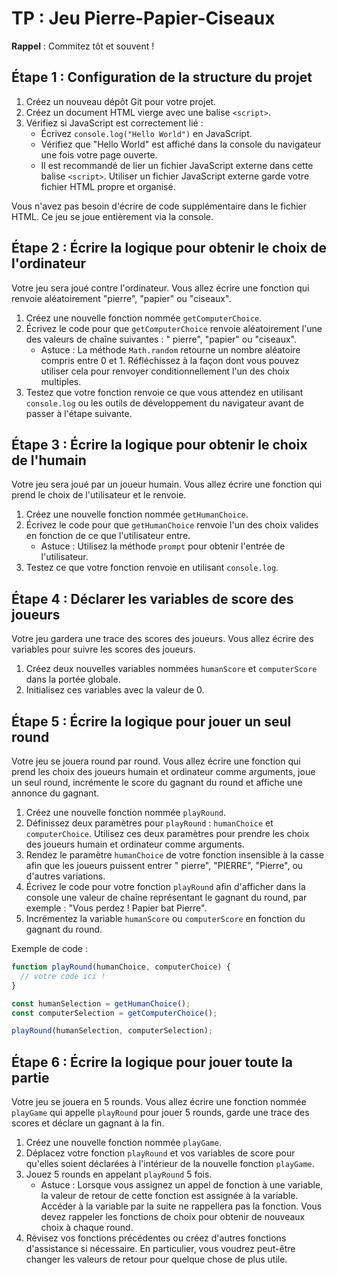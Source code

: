 # TP : Jeu Pierre-Papier-Ciseaux

**Rappel** : Commitez tôt et souvent !

## Étape 1 : Configuration de la structure du projet

1. Créez un nouveau dépôt Git pour votre projet.
2. Créez un document HTML vierge avec une balise `<script>`.
3. Vérifiez si JavaScript est correctement lié :
    - Écrivez `console.log("Hello World")` en JavaScript.
    - Vérifiez que "Hello World" est affiché dans la console du navigateur une fois votre page ouverte.
    - Il est recommandé de lier un fichier JavaScript externe dans cette balise `<script>`. Utiliser un fichier
      JavaScript externe garde votre fichier HTML propre et organisé.

Vous n'avez pas besoin d'écrire de code supplémentaire dans le fichier HTML. Ce jeu se joue entièrement via la console.

## Étape 2 : Écrire la logique pour obtenir le choix de l'ordinateur

Votre jeu sera joué contre l'ordinateur. Vous allez écrire une fonction qui renvoie aléatoirement "pierre", "papier"
ou "ciseaux".

1. Créez une nouvelle fonction nommée `getComputerChoice`.
2. Écrivez le code pour que `getComputerChoice` renvoie aléatoirement l'une des valeurs de chaîne suivantes : "
   pierre", "papier" ou "ciseaux".
    - Astuce : La méthode `Math.random` retourne un nombre aléatoire compris entre 0 et 1. Réfléchissez à la façon dont
      vous pouvez utiliser cela pour renvoyer conditionnellement l'un des choix multiples.
3. Testez que votre fonction renvoie ce que vous attendez en utilisant `console.log` ou les outils de développement du
   navigateur avant de passer à l'étape suivante.

## Étape 3 : Écrire la logique pour obtenir le choix de l'humain

Votre jeu sera joué par un joueur humain. Vous allez écrire une fonction qui prend le choix de l'utilisateur et le
renvoie.

1. Créez une nouvelle fonction nommée `getHumanChoice`.
2. Écrivez le code pour que `getHumanChoice` renvoie l'un des choix valides en fonction de ce que l'utilisateur entre.
    - Astuce : Utilisez la méthode `prompt` pour obtenir l'entrée de l'utilisateur.
3. Testez ce que votre fonction renvoie en utilisant `console.log`.

## Étape 4 : Déclarer les variables de score des joueurs

Votre jeu gardera une trace des scores des joueurs. Vous allez écrire des variables pour suivre les scores des joueurs.

1. Créez deux nouvelles variables nommées `humanScore` et `computerScore` dans la portée globale.
2. Initialisez ces variables avec la valeur de 0.

## Étape 5 : Écrire la logique pour jouer un seul round

Votre jeu se jouera round par round. Vous allez écrire une fonction qui prend les choix des joueurs humain et ordinateur
comme arguments, joue un seul round, incrémente le score du gagnant du round et affiche une annonce du gagnant.

1. Créez une nouvelle fonction nommée `playRound`.
2. Définissez deux paramètres pour `playRound` : `humanChoice` et `computerChoice`. Utilisez ces deux paramètres pour
   prendre les choix des joueurs humain et ordinateur comme arguments.
3. Rendez le paramètre `humanChoice` de votre fonction insensible à la casse afin que les joueurs puissent entrer "
   pierre", "PIERRE", "Pierre", ou d'autres variations.
4. Écrivez le code pour votre fonction `playRound` afin d'afficher dans la console une valeur de chaîne représentant le
   gagnant du round, par exemple : "Vous perdez ! Papier bat Pierre".
5. Incrémentez la variable `humanScore` ou `computerScore` en fonction du gagnant du round.

Exemple de code :

```javascript
function playRound(humanChoice, computerChoice) {
  // votre code ici !
}

const humanSelection = getHumanChoice();
const computerSelection = getComputerChoice();

playRound(humanSelection, computerSelection);
```

## Étape 6 : Écrire la logique pour jouer toute la partie

Votre jeu se jouera en 5 rounds. Vous allez écrire une fonction nommée `playGame` qui appelle `playRound` pour jouer 5
rounds, garde une trace des scores et déclare un gagnant à la fin.

1. Créez une nouvelle fonction nommée `playGame`.
2. Déplacez votre fonction `playRound` et vos variables de score pour qu'elles soient déclarées à l'intérieur de la
   nouvelle fonction `playGame`.
3. Jouez 5 rounds en appelant `playRound` 5 fois.
    - Astuce : Lorsque vous assignez un appel de fonction à une variable, la valeur de retour de cette fonction est
      assignée à la variable. Accéder à la variable par la suite ne rappellera pas la fonction. Vous devez rappeler les
      fonctions de choix pour obtenir de nouveaux choix à chaque round.
4. Révisez vos fonctions précédentes ou créez d'autres fonctions d'assistance si nécessaire. En particulier, vous
   voudrez peut-être changer les valeurs de retour pour quelque chose de plus utile.
